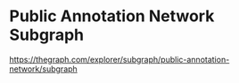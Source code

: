 # Public Annotation Network Subgraph

https://thegraph.com/explorer/subgraph/public-annotation-network/subgraph
